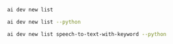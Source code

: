 ```bash title="List all samples"
ai dev new list
```

```bash title="List only Python samples"
ai dev new list --python
```

```bash title="Filter the list by name"
ai dev new list speech-to-text-with-keyword --python
```